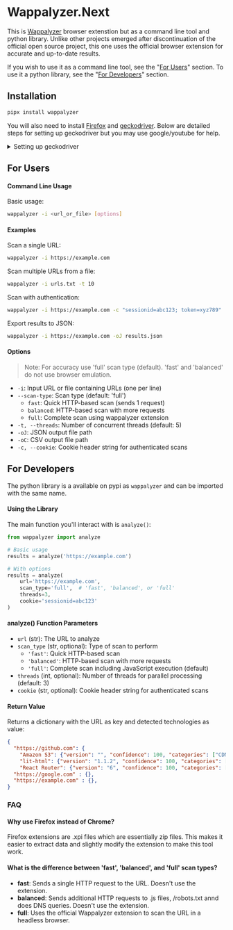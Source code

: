# Wappalyzer.Next

This is [Wappalyzer](https://www.wappalyzer.com/) browser extenstion but as a command line tool and python library. Unlike other projects emerged after discontinuation of the official open source project, this one uses the official browser extension for accurate and up-to-date results.

If you wish to use it as a command line tool, see the "[For Users](https://github.com/s0md3v/wappalyzer-next?tab=readme-ov-file#for-users)" section.
To use it a python library, see the "[For Developers](https://github.com/s0md3v/wappalyzer-next?tab=readme-ov-file#for-developers)" section.

## Installation

```bash
pipx install wappalyzer
```

You will also need to install [Firefox](https://www.mozilla.org/en-US/firefox/windows/) and [geckodriver](https://github.com/mozilla/geckodriver/releases).
Below are detailed steps for setting up geckodriver but you may use google/youtube for help.

<details>
<summary>Setting up geckodriver</summary>

### Step 1: Download GeckoDriver
1. Visit the official GeckoDriver releases page on GitHub:  
   [https://github.com/mozilla/geckodriver/releases](https://github.com/mozilla/geckodriver/releases)
2. Download the version compatible with your system:
   - For Windows: `geckodriver-vX.XX.X-win64.zip`
   - For macOS: `geckodriver-vX.XX.X-macos.tar.gz`
   - For Linux: `geckodriver-vX.XX.X-linux64.tar.gz`
3. Extract the downloaded file to a folder of your choice.

### Step 2: Add GeckoDriver to the System Path
To ensure Selenium can locate the GeckoDriver executable:
- **Windows**:
  1. Move the `geckodriver.exe` to a directory (e.g., `C:\WebDrivers\`).
  2. Add this directory to the system's PATH:
     - Open **Environment Variables**.
     - Under **System Variables**, find and select the `Path` variable, then click **Edit**.
     - Click **New** and enter the directory path where `geckodriver.exe` is stored.
     - Click **OK** to save.
- **macOS/Linux**:
  1. Move the `geckodriver` file to `/usr/local/bin/` or another directory in your PATH.
  2. Use the following command in the terminal:
     ```bash
     sudo mv geckodriver /usr/local/bin/
     ```
     Ensure `/usr/local/bin/` is in your PATH.
</details>

## For Users
#### Command Line Usage

Basic usage:

```bash
wappalyzer -i <url_or_file> [options]
```

#### Examples

Scan a single URL:
```bash
wappalyzer -i https://example.com
```

Scan multiple URLs from a file:
```bash
wappalyzer -i urls.txt -t 10
```

Scan with authentication:
```bash
wappalyzer -i https://example.com -c "sessionid=abc123; token=xyz789"
```

Export results to JSON:
```bash
wappalyzer -i https://example.com -oJ results.json
```

#### Options

> Note: For accuracy use 'full' scan type (default). 'fast' and 'balanced' do not use browser emulation.

- `-i`: Input URL or file containing URLs (one per line)
- `--scan-type`: Scan type (default: 'full')
  - `fast`: Quick HTTP-based scan (sends 1 request)
  - `balanced`: HTTP-based scan with more requests
  - `full`: Complete scan using wappalyzer extension
- `-t, --threads`: Number of concurrent threads (default: 5)
- `-oJ`: JSON output file path
- `-oC`: CSV output file path
- `-c, --cookie`: Cookie header string for authenticated scans

## For Developers

The python library is a available on pypi as `wappalyzer` and can be imported with the same name.

#### Using the Library

The main function you'll interact with is `analyze()`:

```python
from wappalyzer import analyze

# Basic usage
results = analyze('https://example.com')

# With options
results = analyze(
    url='https://example.com',
    scan_type='full',  # 'fast', 'balanced', or 'full'
    threads=3,
    cookie='sessionid=abc123'
)
```

#### analyze() Function Parameters

- `url` (str): The URL to analyze
- `scan_type` (str, optional): Type of scan to perform
  - `'fast'`: Quick HTTP-based scan
  - `'balanced'`: HTTP-based scan with more requests
  - `'full'`: Complete scan including JavaScript execution (default)
- `threads` (int, optional): Number of threads for parallel processing (default: 3)
- `cookie` (str, optional): Cookie header string for authenticated scans

#### Return Value

Returns a dictionary with the URL as key and detected technologies as value:

```json
{
  "https://github.com": {
    "Amazon S3": {"version": "", "confidence": 100, "categories": ["CDN"], "groups": ["Servers"]},
    "lit-html": {"version": "1.1.2", "confidence": 100, "categories": ["JavaScript libraries"], "groups": ["Web development"]},
    "React Router": {"version": "6", "confidence": 100, "categories": ["JavaScript frameworks"], "groups": ["Web development"]},
  "https://google.com" : {},
  "https://example.com" : {},
}
```

### FAQ

#### Why use Firefox instead of Chrome?
Firefox extensions are .xpi files which are essentially zip files. This makes it easier to extract data and slightly modify the extension to make this tool work.

#### What is the difference between 'fast', 'balanced', and 'full' scan types?
- **fast**: Sends a single HTTP request to the URL. Doesn't use the extension.
- **balanced**: Sends additional HTTP requests to .js files, /robots.txt annd does DNS queries. Doesn't use the extension.
- **full**: Uses the official Wappalyzer extension to scan the URL in a headless browser.
